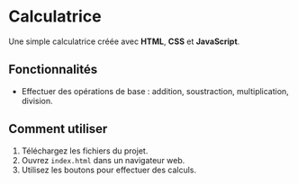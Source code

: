 ﻿# Calculatrice

Une simple calculatrice créée avec **HTML**, **CSS** et **JavaScript**.

## Fonctionnalités

- Effectuer des opérations de base : addition, soustraction, multiplication, division.

## Comment utiliser

1. Téléchargez les fichiers du projet.
2. Ouvrez `index.html` dans un navigateur web.
3. Utilisez les boutons pour effectuer des calculs.
